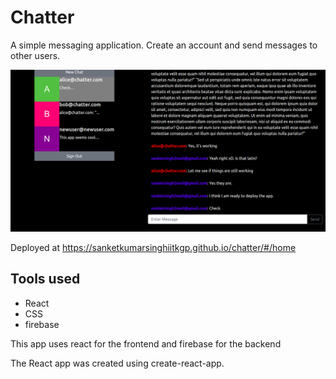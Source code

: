 # Chatter

A simple messaging application.
Create an account and send messages to other users.

<img src="screenshot.png">

Deployed at <a href=https://sanketkumarsinghiitkgp.github.io/chatter/#/home>https://sanketkumarsinghiitkgp.github.io/chatter/#/home</a>

## Tools used

- React
- CSS
- firebase

This app uses react for the frontend and firebase for the backend

The React app was created using create-react-app.
